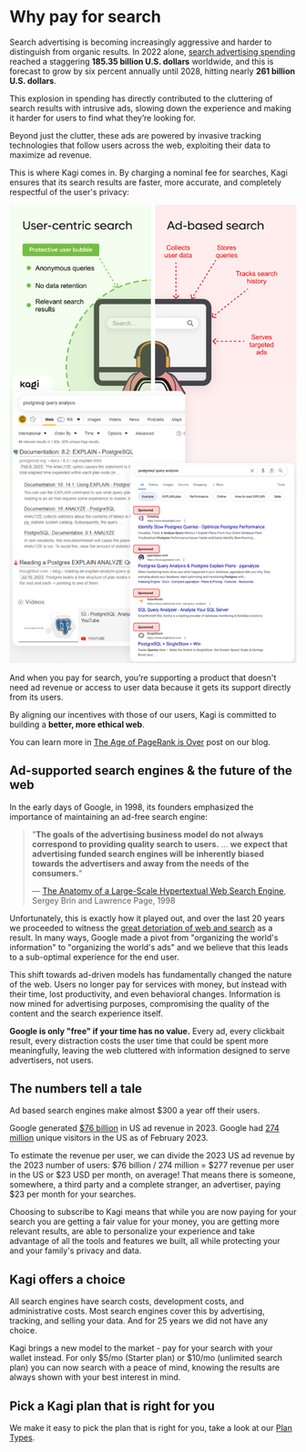 # Why pay for search

Search advertising is becoming increasingly aggressive and harder to distinguish from organic results. In 2022 alone, [search advertising spending](https://www.statista.com/statistics/267056/paid-search-advertising-expenditure-worldwide/) reached a staggering **185.35 billion U.S. dollars** worldwide, and this is forecast to grow by six percent annually until 2028, hitting nearly **261 billion U.S. dollars**.

This explosion in spending has directly contributed to the cluttering of search results with intrusive ads, slowing down the experience and making it harder for users to find what they’re looking for.

Beyond just the clutter, these ads are powered by invasive tracking technologies that follow users across the web, exploiting their data to maximize ad revenue.

This is where Kagi comes in. By charging a nominal fee for searches, Kagi ensures that its search results are faster, more accurate, and completely respectful of the user's privacy:

![Why_pay_for_search](media/why_pay_for_search_kagi.png)

And when you pay for search, you’re supporting a product that doesn't need ad revenue or access to user data because it gets its support directly from its users.

By aligning our incentives with those of our users, Kagi is committed to building a **better, more ethical web**.

You can learn more in [The Age of PageRank is Over](https://blog.kagi.com/age-pagerank-over) post on our blog.

## Ad-supported search engines & the future of the web

In the early days of Google, in 1998, its founders emphasized the importance of maintaining an ad-free search engine:

> "**The goals of the advertising business model do not always correspond to providing quality search to users.** ...  **we expect that advertising funded search engines will be inherently biased towards the advertisers and away from the needs of the consumers.**"
>
> — [The Anatomy of a Large-Scale Hypertextual Web Search Engine](http://infolab.stanford.edu/pub/papers/google.pdf), Sergey Brin and Lawrence Page, 1998

Unfortunately, this is exactly how it played out, and over the last 20 years we proceeded to witness the [great detoriation of web and search](https://blog.kagi.com/age-pagerank-over) as a result. In many ways, Google made a pivot from "organizing the world's information" to "organizing the world's ads" and we believe that this leads to a sub-optimal experience for the end user. 

This shift towards ad-driven models has fundamentally changed the nature of the web. Users no longer pay for services with money, but instead with their time, lost productivity, and even behavioral changes. Information is now mined for advertising purposes, compromising the quality of the content and the search experience itself.

**Google is only "free" if your time has no value.** Every ad, every clickbait result, every distraction costs the user time that could be spent more meaningfully, leaving the web cluttered with information designed to serve advertisers, not users.

## The numbers tell a tale

Ad based search engines make almost $300 a year off their users.

Google generated [$76 billion](https://www.statista.com/statistics/469821/google-annual-ad-revenue-usa/) in US ad revenue in 2023. Google had [274 million](https://www.statista.com/topics/1001/google/) unique visitors in the US as of February 2023.

To estimate the revenue per user, we can divide the 2023 US ad revenue by the 2023 number of users: $76 billion / 274 million = $277 revenue per user in the US or $23 USD per month, on average! That means there is someone, somewhere, a third party and a complete stranger, an advertiser, paying $23 per month for your searches.

Choosing to subscribe to Kagi means that while you are now paying for your search you are getting a fair value for your money, you are getting more relevant results, are able to personalize your experience and take advantage of all the tools and features we built, all while protecting your and your family's privacy and data.

## Kagi offers a choice

All search engines have search costs, development costs, and administrative costs. Most search engines cover this by advertising, tracking, and selling your data. And for 25 years we did not have any choice.

Kagi brings a new model to the market - pay for your search with your wallet instead. For only $5/mo (Starter plan) or $10/mo (unlimited search plan) you can now search with a peace of mind, knowing the results are always shown with your best interest in mind.

## Pick a Kagi plan that is right for you

We make it easy to pick the plan that is right for you, take a look at our [Plan Types](../plans/plan-types.md).
